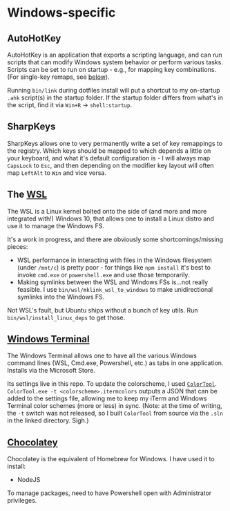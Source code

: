 # Windows-specific

## AutoHotKey

AutoHotKey is an application that exports a scripting language, and can run scripts that can modify Windows system behavior or perform various tasks. Scripts can be set to run on startup - e.g., for mapping key combinations. (For single-key remaps, see [below](#SharpKeys)).

Running `bin/link` during dotfiles install will put a shortcut to my on-startup `.ahk` script(s) in the startup folder. If the startup folder differs from what's in the script, find it via `Win+R` -> `shell:startup`.

## SharpKeys

SharpKeys allows one to very permanently write a set of key remappings to the registry. Which keys should be mapped to which depends a little on your keyboard, and what it's default configuration is - I will always map `CapsLock` to `Esc`, and then depending on the modifier key layout will often map `LeftAlt` to `Win` and vice versa.

## The [WSL](https://docs.microsoft.com/en-us/windows/wsl/faq)

The WSL is a Linux kernel bolted onto the side of (and more and more integrated with!) Windows 10, that allows one to install a Linux distro and use it to manage the Windows FS.

It's a work in progress, and there are obviously some shortcomings/missing pieces:
- WSL performance in interacting with files in the Windows filesystem (under `/mnt/c`) is pretty poor - for things like `npm install` it's best to invoke `cmd.exe` or `powershell.exe` and use those temporarily.
- Making symlinks between the WSL and Windows FSs is...not really feasible. I use `bin/wsl/mklink_wsl_to_windows` to make unidirectional symlinks into the Windows FS.

Not WSL's fault, but Ubuntu ships without a bunch of key utils. Run `bin/wsl/install_linux_deps` to get those.

## [Windows Terminal](https://github.com/microsoft/terminal)

The Windows Terminal allows one to have all the various Windows command lines (WSL, Cmd.exe, Powershell, etc.) as tabs in one application. Installs via the Microsoft Store.

Its settings live in this repo. To update the colorscheme, I used [`ColorTool`](https://github.com/Microsoft/Terminal/tree/master/src/tools/ColorTool). `ColorTool.exe -t <colorscheme>.itermcolors` outputs a JSON that can be added to the settings file, allowing me to keep my iTerm and Windows Terminal color schemes (more or less) in sync. (Note: at the time of writing, the `-t` switch was not released, so I built `ColorTool` from source via the `.sln` in the linked directory. Sigh.)

## [Chocolatey](https://chocolatey.org/)

Chocolatey is the equivalent of Homebrew for Windows. I have used it to install:
- NodeJS

To manage packages, need to have Powershell open with Administrator privileges.
